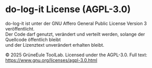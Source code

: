 # do-log-it License (AGPL-3.0)

do-log-it ist unter der GNU Affero General Public License Version 3 veröffentlicht.  
Der Code darf genutzt, verändert und verteilt werden, solange der Quellcode öffentlich bleibt  
und der Lizenztext unverändert erhalten bleibt.

© 2025 GrüneEule ToolLab. Licensed under the AGPL-3.0.
Full text: https://www.gnu.org/licenses/agpl-3.0.html

